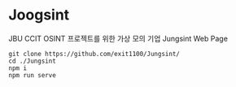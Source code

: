 # Joogsint
JBU CCIT OSINT 프로젝트를 위한 가상 모의 기업 Jungsint Web Page

```
git clone https://github.com/exit1100/Jungsint/
cd ./Jungsint
npm i
npm run serve
```
